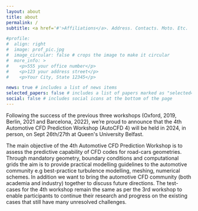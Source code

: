 ```yaml
---
layout: about
title: about
permalink: /
subtitle: <a href='#'>Affiliations</a>. Address. Contacts. Moto. Etc.

#profile:
#  align: right
#  image: prof_pic.jpg
#  image_circular: false # crops the image to make it circular
#  more_info: >
#    <p>555 your office number</p>
#    <p>123 your address street</p>
#    <p>Your City, State 12345</p>

news: true # includes a list of news items
selected_papers: false # includes a list of papers marked as "selected={true}"
social: false # includes social icons at the bottom of the page
---
```


Following the success of the previous three workshops (Oxford, 2019, Berlin, 2021 and Barcelona, 2022), we’re proud to announce that the 4th Automotive CFD Prediction Workshop (AutoCFD 4) will be held in 2024, in person, on Sept 26th/27th at Queen's University Belfast.


The main objective of the 4th Automotive CFD Prediction Workshop is to assess the predictive capability of CFD codes for road-cars geometries. Through mandatory geometry, boundary conditions and computational grids the aim is to provide practical modelling guidelines to the automotive community e.g best-practice turbulence modelling, meshing, numerical schemes. In addition we want to bring the automotive CFD community (both academia and industry) together to discuss future directions. The test-cases for the 4th workshop remain the same as per the 3rd workshop to enable participants to continue their research and progress on the existing cases that still have many unresolved challenges.

